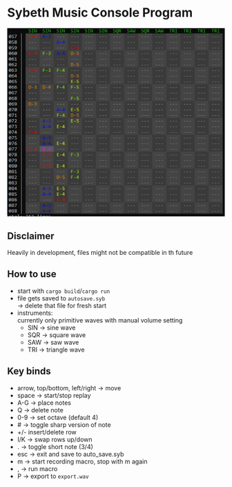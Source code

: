 # Sybeth Music Console Program

![](editor.png)

## Disclaimer
Heavily in development, files might not be compatible in th future

## How to use
- start with `cargo build`/`cargo run`
- file gets saved to `autosave.syb` <br>
-> delete that file for fresh start
- instruments:<br>
    currently only primitive waves with manual volume setting
  - SIN -> sine wave
  - SQR -> square wave
  - SAW -> saw wave
  - TRI -> triangle wave
  

## Key binds
- arrow, top/bottom, left/right -> move
- space -> start/stop replay
- A-G -> place notes
- Q -> delete note
- 0-9 -> set octave (default 4)
- \# -> toggle sharp version of note
- +/- insert/delete row
- I/K -> swap rows up/down
- . -> toggle short note (3/4) 
- esc -> exit and save to auto_save.syb
- m -> start recording macro, stop with m again
- , -> run macro
- P -> export to `export.wav` 